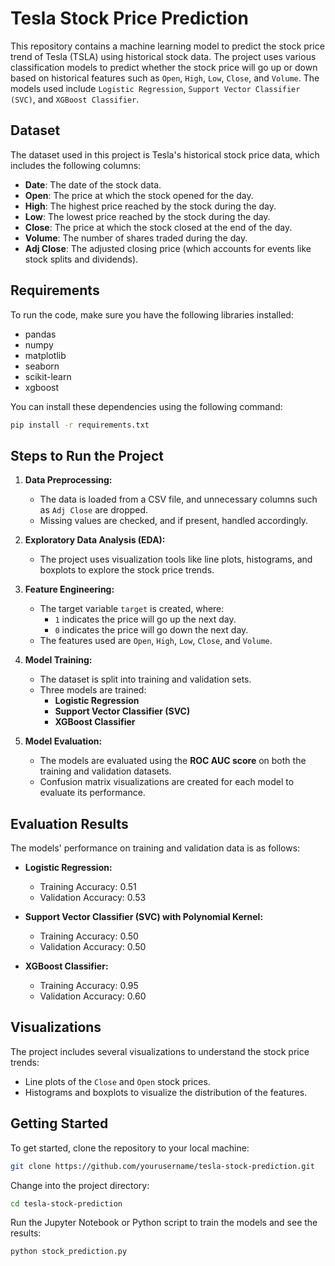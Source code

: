 # Tesla Stock Price Prediction

This repository contains a machine learning model to predict the stock price trend of Tesla (TSLA) using historical stock data. The project uses various classification models to predict whether the stock price will go up or down based on historical features such as `Open`, `High`, `Low`, `Close`, and `Volume`. The models used include `Logistic Regression`, `Support Vector Classifier (SVC)`, and `XGBoost Classifier`.

## Dataset

The dataset used in this project is Tesla's historical stock price data, which includes the following columns:

- **Date**: The date of the stock data.
- **Open**: The price at which the stock opened for the day.
- **High**: The highest price reached by the stock during the day.
- **Low**: The lowest price reached by the stock during the day.
- **Close**: The price at which the stock closed at the end of the day.
- **Volume**: The number of shares traded during the day.
- **Adj Close**: The adjusted closing price (which accounts for events like stock splits and dividends).

## Requirements

To run the code, make sure you have the following libraries installed:

- pandas
- numpy
- matplotlib
- seaborn
- scikit-learn
- xgboost

You can install these dependencies using the following command:

```bash
pip install -r requirements.txt
```

## Steps to Run the Project

1. **Data Preprocessing:**
   - The data is loaded from a CSV file, and unnecessary columns such as `Adj Close` are dropped.
   - Missing values are checked, and if present, handled accordingly.
   
2. **Exploratory Data Analysis (EDA):**
   - The project uses visualization tools like line plots, histograms, and boxplots to explore the stock price trends.
   
3. **Feature Engineering:**
   - The target variable `target` is created, where:
     - `1` indicates the price will go up the next day.
     - `0` indicates the price will go down the next day.
   - The features used are `Open`, `High`, `Low`, `Close`, and `Volume`.
   
4. **Model Training:**
   - The dataset is split into training and validation sets.
   - Three models are trained:
     - **Logistic Regression**
     - **Support Vector Classifier (SVC)**
     - **XGBoost Classifier**
   
5. **Model Evaluation:**
   - The models are evaluated using the **ROC AUC score** on both the training and validation datasets.
   - Confusion matrix visualizations are created for each model to evaluate its performance.

## Evaluation Results

The models' performance on training and validation data is as follows:

- **Logistic Regression:**
  - Training Accuracy: 0.51
  - Validation Accuracy: 0.53

- **Support Vector Classifier (SVC) with Polynomial Kernel:**
  - Training Accuracy: 0.50
  - Validation Accuracy: 0.50

- **XGBoost Classifier:**
  - Training Accuracy: 0.95
  - Validation Accuracy: 0.60

## Visualizations

The project includes several visualizations to understand the stock price trends:

- Line plots of the `Close` and `Open` stock prices.
- Histograms and boxplots to visualize the distribution of the features.

## Getting Started

To get started, clone the repository to your local machine:

```bash
git clone https://github.com/yourusername/tesla-stock-prediction.git
```

Change into the project directory:

```bash
cd tesla-stock-prediction
```

Run the Jupyter Notebook or Python script to train the models and see the results:

```bash
python stock_prediction.py
```
